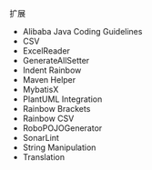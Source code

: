 扩展
* Alibaba Java Coding Guidelines
* CSV
* ExcelReader
* GenerateAllSetter
* Indent Rainbow
* Maven Helper
* MybatisX
* PlantUML Integration
* Rainbow Brackets
* Rainbow CSV
* RoboPOJOGenerator
* SonarLint
* String Manipulation
* Translation
